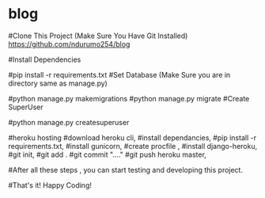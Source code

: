 # blog
#Clone This Project (Make Sure You Have Git Installed)
https://github.com/ndurumo254/blog

#Install Dependencies

#pip install -r requirements.txt
#Set Database (Make Sure you are in directory same as manage.py)

#python manage.py makemigrations
#python manage.py migrate
#Create SuperUser

#python manage.py createsuperuser

#heroku hosting
#download heroku cli,
#install dependancies,
#pip install -r requirements.txt,
#install gunicorn,
#create procfile ,
#install django-heroku,
#git init,
#git add .
#git commit "...."
#git push heroku master,


#After all these steps , you can start testing and developing this project.

#That's it! Happy Coding!
